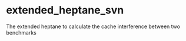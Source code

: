 # extended_heptane_svn
The extended heptane to calculate the cache interference between two benchmarks
